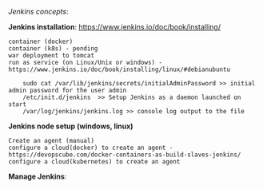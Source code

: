 *Jenkins concepts*:

**Jenkins installation**: https://www.jenkins.io/doc/book/installing/

	container (docker)
	container (k8s) - pending
	war deployment to tomcat
	run as service (on Linux/Unix or windows) - https://www.jenkins.io/doc/book/installing/linux/#debianubuntu
	
		sudo cat /var/lib/jenkins/secrets/initialAdminPassword >> initial admin password for the user admin
		/etc/init.d/jenkins  >> Setup Jenkins as a daemon launched on start
		/var/log/jenkins/jenkins.log >> console log output to the file
		
		

**Jenkins node setup (windows, linux)**

	Create an agent (manual)
	configure a cloud(docker) to create an agent - https://devopscube.com/docker-containers-as-build-slaves-jenkins/
	configure a cloud(kubernetes) to create an agent

**Manage Jenkins**:
